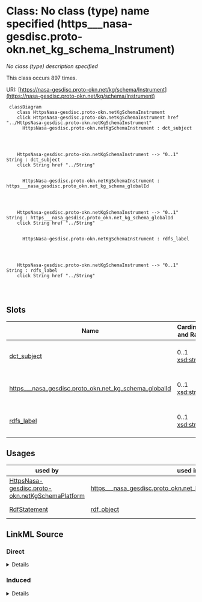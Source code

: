 

# Class: No class (type) name specified (https___nasa-gesdisc.proto-okn.net_kg_schema_Instrument)


_No class (type) description specified_






This class occurs 897 times.


URI: [https://nasa-gesdisc.proto-okn.net/kg/schema/Instrument](https://nasa-gesdisc.proto-okn.net/kg/schema/Instrument)






```mermaid
 classDiagram
    class HttpsNasa-gesdisc.proto-okn.netKgSchemaInstrument
    click HttpsNasa-gesdisc.proto-okn.netKgSchemaInstrument href "../HttpsNasa-gesdisc.proto-okn.netKgSchemaInstrument"
      HttpsNasa-gesdisc.proto-okn.netKgSchemaInstrument : dct_subject
        
          
    
    
    HttpsNasa-gesdisc.proto-okn.netKgSchemaInstrument --> "0..1" String : dct_subject
    click String href "../String"

        
      HttpsNasa-gesdisc.proto-okn.netKgSchemaInstrument : https___nasa_gesdisc.proto_okn.net_kg_schema_globalId
        
          
    
    
    HttpsNasa-gesdisc.proto-okn.netKgSchemaInstrument --> "0..1" String : https___nasa_gesdisc.proto_okn.net_kg_schema_globalId
    click String href "../String"

        
      HttpsNasa-gesdisc.proto-okn.netKgSchemaInstrument : rdfs_label
        
          
    
    
    HttpsNasa-gesdisc.proto-okn.netKgSchemaInstrument --> "0..1" String : rdfs_label
    click String href "../String"

        
      
```




<!-- no inheritance hierarchy -->


## Slots

| Name | Cardinality and Range | Description | Inheritance | Occurrences |
| ---  | --- | --- | --- | --- |
| [dct_subject](../slots/dct_subject.md) | 0..1 <br/> [xsd:string](http://www.w3.org/2001/XMLSchema#string) | No slot (predicate) description specified <br/>  | direct | 783 |
| [https___nasa_gesdisc.proto_okn.net_kg_schema_globalId](../slots/https___nasa_gesdisc.proto_okn.net_kg_schema_globalId.md) | 0..1 <br/> [xsd:string](http://www.w3.org/2001/XMLSchema#string) | No slot (predicate) description specified <br/>  | direct | 897 |
| [rdfs_label](../slots/rdfs_label.md) | 0..1 <br/> [xsd:string](http://www.w3.org/2001/XMLSchema#string) | No slot (predicate) description specified <br/>  | direct | 897 |





## Usages

| used by | used in | type | used |
| ---  | --- | --- | --- |
| [HttpsNasa-gesdisc.proto-okn.netKgSchemaPlatform](../classes/HttpsNasa-gesdisc.proto-okn.netKgSchemaPlatform.md) | [https___nasa_gesdisc.proto_okn.net_kg_schema_HAS_INSTRUMENT](../slots/https___nasa_gesdisc.proto_okn.net_kg_schema_HAS_INSTRUMENT.md) | range | [HttpsNasa-gesdisc.proto-okn.netKgSchemaInstrument](../classes/HttpsNasa-gesdisc.proto-okn.netKgSchemaInstrument.md) |
| [RdfStatement](../classes/RdfStatement.md) | [rdf_object](../slots/rdf_object.md) | any_of[range] | [HttpsNasa-gesdisc.proto-okn.netKgSchemaInstrument](../classes/HttpsNasa-gesdisc.proto-okn.netKgSchemaInstrument.md) |











## LinkML Source

<!-- TODO: investigate https://stackoverflow.com/questions/37606292/how-to-create-tabbed-code-blocks-in-mkdocs-or-sphinx -->

### Direct

<details>

```yaml
name: https___nasa-gesdisc.proto-okn.net_kg_schema_Instrument
conforms_to: No schema conformance document specified
annotations:
  count:
    tag: count
    value: 897
description: No class (type) description specified
title: No class (type) name specified
from_schema: nasa-gesdisc
rank: 1000
slots:
- dct_subject
- https___nasa-gesdisc.proto-okn.net_kg_schema_globalId
- rdfs_label
slot_usage:
  dct_subject:
    name: dct_subject
    annotations:
      string:
        tag: string
        value: 783
  https___nasa-gesdisc.proto-okn.net_kg_schema_globalId:
    name: https___nasa-gesdisc.proto-okn.net_kg_schema_globalId
    annotations:
      string:
        tag: string
        value: 897
  rdfs_label:
    name: rdfs_label
    annotations:
      string:
        tag: string
        value: 897
class_uri: https://nasa-gesdisc.proto-okn.net/kg/schema/Instrument

```
</details>

### Induced

<details>

```yaml
name: https___nasa-gesdisc.proto-okn.net_kg_schema_Instrument
conforms_to: No schema conformance document specified
annotations:
  count:
    tag: count
    value: 897
description: No class (type) description specified
title: No class (type) name specified
from_schema: nasa-gesdisc
rank: 1000
slot_usage:
  dct_subject:
    name: dct_subject
    annotations:
      string:
        tag: string
        value: 783
  https___nasa-gesdisc.proto-okn.net_kg_schema_globalId:
    name: https___nasa-gesdisc.proto-okn.net_kg_schema_globalId
    annotations:
      string:
        tag: string
        value: 897
  rdfs_label:
    name: rdfs_label
    annotations:
      string:
        tag: string
        value: 897
attributes:
  dct_subject:
    name: dct_subject
    annotations:
      string:
        tag: string
        value: 783
    description: No slot (predicate) description specified
    examples:
    - object:
        example_object: ERS-1 Gridded Level 3 Enhanced Resolution Sigma-0 from BYU
        example_object_type: string
        example_predicate: dct:subject
        example_subject: https://nasa-gesdisc.proto-okn.net/kg/node/0
        example_subject_type: https___nasa-gesdisc.proto-okn.net_kg_schema_Dataset
    - object:
        example_object: N/A
        example_object_type: string
        example_predicate: dct:subject
        example_subject: https://nasa-gesdisc.proto-okn.net/kg/node/6821
        example_subject_type: https___nasa-gesdisc.proto-okn.net_kg_schema_DataCenter
    - object:
        example_object: Scatterometry Climate Record Pathfinder
        example_object_type: string
        example_predicate: dct:subject
        example_subject: https://nasa-gesdisc.proto-okn.net/kg/node/7018
        example_subject_type: https___nasa-gesdisc.proto-okn.net_kg_schema_Project
    - object:
        example_object: European Remote Sensing Satellite-1
        example_object_type: string
        example_predicate: dct:subject
        example_subject: https://nasa-gesdisc.proto-okn.net/kg/node/7369
        example_subject_type: https___nasa-gesdisc.proto-okn.net_kg_schema_Platform
    - object:
        example_object: Active Microwave Instrument
        example_object_type: string
        example_predicate: dct:subject
        example_subject: https://nasa-gesdisc.proto-okn.net/kg/node/7820
        example_subject_type: https___nasa-gesdisc.proto-okn.net_kg_schema_Instrument
    from_schema: nasa-gesdisc
    rank: 1000
    slot_uri: dct:subject
    alias: dct_subject
    owner: https___nasa-gesdisc.proto-okn.net_kg_schema_Instrument
    domain_of:
    - https___nasa-gesdisc.proto-okn.net_kg_schema_DataCenter
    - https___nasa-gesdisc.proto-okn.net_kg_schema_Dataset
    - https___nasa-gesdisc.proto-okn.net_kg_schema_Instrument
    - https___nasa-gesdisc.proto-okn.net_kg_schema_Platform
    - https___nasa-gesdisc.proto-okn.net_kg_schema_Project
    range: string
  https___nasa-gesdisc.proto-okn.net_kg_schema_globalId:
    name: https___nasa-gesdisc.proto-okn.net_kg_schema_globalId
    annotations:
      string:
        tag: string
        value: 897
    description: No slot (predicate) description specified
    examples:
    - object:
        example_object: dcf602c1-0e51-55f1-97fb-dbfb8a704c0f
        example_object_type: string
        example_predicate: https://nasa-gesdisc.proto-okn.net/kg/schema/globalId
        example_subject: https://nasa-gesdisc.proto-okn.net/kg/node/0
        example_subject_type: https___nasa-gesdisc.proto-okn.net_kg_schema_Dataset
    - object:
        example_object: dd0ff369-99bb-5ea4-87e8-769ead7dd7c2
        example_object_type: string
        example_predicate: https://nasa-gesdisc.proto-okn.net/kg/schema/globalId
        example_subject: https://nasa-gesdisc.proto-okn.net/kg/node/10000
        example_subject_type: https___nasa-gesdisc.proto-okn.net_kg_schema_Publication
    - object:
        example_object: 3133f2fc-268e-50c1-ba3d-ded48c82484b
        example_object_type: string
        example_predicate: https://nasa-gesdisc.proto-okn.net/kg/schema/globalId
        example_subject: https://nasa-gesdisc.proto-okn.net/kg/node/34483
        example_subject_type: https___nasa-gesdisc.proto-okn.net_kg_schema_ScienceKeyword
    - object:
        example_object: 46b38de5-bd0d-5055-a829-27b9bd736e7a
        example_object_type: string
        example_predicate: https://nasa-gesdisc.proto-okn.net/kg/schema/globalId
        example_subject: https://nasa-gesdisc.proto-okn.net/kg/node/6821
        example_subject_type: https___nasa-gesdisc.proto-okn.net_kg_schema_DataCenter
    - object:
        example_object: 7540d35b-6334-52e4-a566-a6b56529bef1
        example_object_type: string
        example_predicate: https://nasa-gesdisc.proto-okn.net/kg/schema/globalId
        example_subject: https://nasa-gesdisc.proto-okn.net/kg/node/7018
        example_subject_type: https___nasa-gesdisc.proto-okn.net_kg_schema_Project
    - object:
        example_object: 5a0c4d6a-8696-5c21-a821-63301ab32ffa
        example_object_type: string
        example_predicate: https://nasa-gesdisc.proto-okn.net/kg/schema/globalId
        example_subject: https://nasa-gesdisc.proto-okn.net/kg/node/7369
        example_subject_type: https___nasa-gesdisc.proto-okn.net_kg_schema_Platform
    - object:
        example_object: f4d62d70-809d-5264-97c2-9fee6f7e54c0
        example_object_type: string
        example_predicate: https://nasa-gesdisc.proto-okn.net/kg/schema/globalId
        example_subject: https://nasa-gesdisc.proto-okn.net/kg/node/7820
        example_subject_type: https___nasa-gesdisc.proto-okn.net_kg_schema_Instrument
    from_schema: nasa-gesdisc
    rank: 1000
    slot_uri: https://nasa-gesdisc.proto-okn.net/kg/schema/globalId
    alias: https___nasa_gesdisc.proto_okn.net_kg_schema_globalId
    owner: https___nasa-gesdisc.proto-okn.net_kg_schema_Instrument
    domain_of:
    - https___nasa-gesdisc.proto-okn.net_kg_schema_DataCenter
    - https___nasa-gesdisc.proto-okn.net_kg_schema_Dataset
    - https___nasa-gesdisc.proto-okn.net_kg_schema_Instrument
    - https___nasa-gesdisc.proto-okn.net_kg_schema_Platform
    - https___nasa-gesdisc.proto-okn.net_kg_schema_Project
    - https___nasa-gesdisc.proto-okn.net_kg_schema_Publication
    - https___nasa-gesdisc.proto-okn.net_kg_schema_ScienceKeyword
    range: string
  rdfs_label:
    name: rdfs_label
    annotations:
      string:
        tag: string
        value: 897
    description: No slot (predicate) description specified
    examples:
    - object:
        example_object: ERS-1_BYU_L3_OW_SIGMA0_ENHANCED
        example_object_type: string
        example_predicate: rdfs:label
        example_subject: https://nasa-gesdisc.proto-okn.net/kg/node/0
        example_subject_type: https___nasa-gesdisc.proto-okn.net_kg_schema_Dataset
    - object:
        example_object: DATA ANALYSIS AND VISUALIZATION
        example_object_type: string
        example_predicate: rdfs:label
        example_subject: https://nasa-gesdisc.proto-okn.net/kg/node/34483
        example_subject_type: https___nasa-gesdisc.proto-okn.net_kg_schema_ScienceKeyword
    - object:
        example_object: BYU/SCP
        example_object_type: string
        example_predicate: rdfs:label
        example_subject: https://nasa-gesdisc.proto-okn.net/kg/node/6821
        example_subject_type: https___nasa-gesdisc.proto-okn.net_kg_schema_DataCenter
    - object:
        example_object: SCP
        example_object_type: string
        example_predicate: rdfs:label
        example_subject: https://nasa-gesdisc.proto-okn.net/kg/node/7018
        example_subject_type: https___nasa-gesdisc.proto-okn.net_kg_schema_Project
    - object:
        example_object: ERS-1
        example_object_type: string
        example_predicate: rdfs:label
        example_subject: https://nasa-gesdisc.proto-okn.net/kg/node/7369
        example_subject_type: https___nasa-gesdisc.proto-okn.net_kg_schema_Platform
    - object:
        example_object: AMI
        example_object_type: string
        example_predicate: rdfs:label
        example_subject: https://nasa-gesdisc.proto-okn.net/kg/node/7820
        example_subject_type: https___nasa-gesdisc.proto-okn.net_kg_schema_Instrument
    from_schema: nasa-gesdisc
    rank: 1000
    slot_uri: rdfs:label
    alias: rdfs_label
    owner: https___nasa-gesdisc.proto-okn.net_kg_schema_Instrument
    domain_of:
    - https___nasa-gesdisc.proto-okn.net_kg_schema_DataCenter
    - https___nasa-gesdisc.proto-okn.net_kg_schema_Dataset
    - https___nasa-gesdisc.proto-okn.net_kg_schema_Instrument
    - https___nasa-gesdisc.proto-okn.net_kg_schema_Platform
    - https___nasa-gesdisc.proto-okn.net_kg_schema_Project
    - https___nasa-gesdisc.proto-okn.net_kg_schema_ScienceKeyword
    range: string
class_uri: https://nasa-gesdisc.proto-okn.net/kg/schema/Instrument

```
</details>